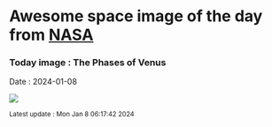 
# Awesome space image of the day from [NASA](https://api.nasa.gov/)

### Today image : The Phases of Venus
Date : 2024-01-08

![](https://apod.nasa.gov/apod/image/2401/VenusPhases_Gonzales_960.jpg)

<small>Latest update : Mon Jan  8 06:17:42 2024</small>
        